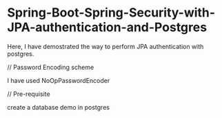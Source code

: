 # Spring-Boot-Spring-Security-with-JPA-authentication-and-Postgres
Here, I have demostrated the way to perform JPA authentication with postgres.

// Password Encoding scheme

I have used NoOpPasswordEncoder

// Pre-requisite

create a database demo in postgres
